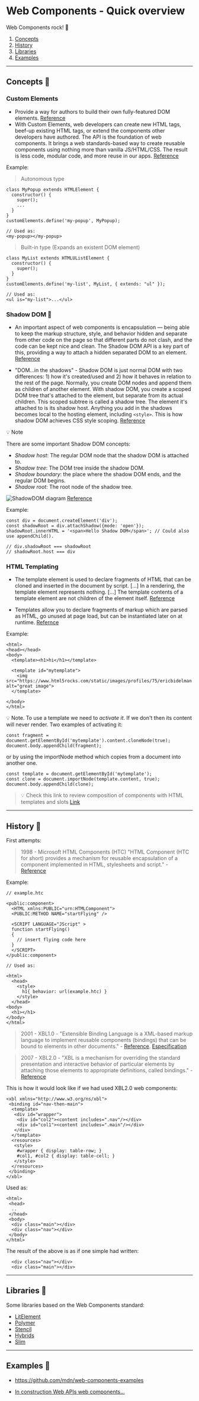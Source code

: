 # Web Components - Quick overview

Web Components rock! :rocket:

1. [ Concepts ](#concepts-cake)
2. [ History ](#history-doughnut)
2. [ Libraries ](#libraries-lollipop)
2. [ Examples ](#examples-cupcake)

______________

## Concepts :cake:

### Custom Elements

- Provide a way for authors to build their own fully-featured DOM elements. [Reference](https://html.spec.whatwg.org/multipage/custom-elements.html)
- With Custom Elements, web developers can create new HTML tags, beef-up existing HTML tags, or extend the components other developers have authored. The API is the foundation of web components. It brings a web standards-based way to create reusable components using nothing more than vanilla JS/HTML/CSS. The result is less code, modular code, and more reuse in our apps. [Reference](https://developers.google.com/web/fundamentals/web-components/customelements)

Example:

> Autonomous type
```
class MyPopup extends HTMLElement {
  constructor() {
    super();
    ...
  }
}
customElements.define('my-popup', MyPopup);

// Used as: 
<my-popup></my-popup>

```

> Built-in type (Expands an existent DOM element)

```
class MyList extends HTMLUListElement {
  constructor() {
    super();
  }
}
customElements.define('my-list', MyList, { extends: "ul" });

// Used as:
<ul is="my-list">...</ul>

```

### Shadow DOM :banana:

- An important aspect of web components is encapsulation — being able to keep the markup structure, style, and behavior hidden and separate from other code on the page so that different parts do not clash, and the code can be kept nice and clean. The Shadow DOM API is a key part of this, providing a way to attach a hidden separated DOM to an element. [Reference](https://developer.mozilla.org/en-US/docs/Web/Web_Components/Using_shadow_DOM)

- "DOM...in the shadows" - Shadow DOM is just normal DOM with two differences: 1) how it's created/used and 2) how it behaves in relation to the rest of the page. Normally, you create DOM nodes and append them as children of another element. With shadow DOM, you create a scoped DOM tree that's attached to the element, but separate from its actual children. This scoped subtree is called a shadow tree. The element it's attached to is its shadow host. Anything you add in the shadows becomes local to the hosting element, including `<style>`. This is how shadow DOM achieves CSS style scoping. [Reference](https://developers.google.com/web/fundamentals/web-components/shadowdom#what)

:bulb: Note

There are some important Shadow DOM concepts:

- _*Shadow host*_: The regular DOM node that the shadow DOM is attached to.
- _*Shadow tree*_: The DOM tree inside the shadow DOM.
- _*Shadow boundary*_: the place where the shadow DOM ends, and the regular DOM begins.
- _*Shadow root*_: The root node of the shadow tree.

![ShadowDOM diagram](/assets/shadow.png)
[Reference](https://developer.mozilla.org/en-US/docs/Web/Web_Components/Using_shadow_DOM)

Example:

```
const div = document.createElement('div');
const shadowRoot = div.attachShadow({mode: 'open'});
shadowRoot.innerHTML = '<span>Hello Shadow DOM</span>'; // Could also use appendChild().

// div.shadowRoot === shadowRoot
// shadowRoot.host === div
```


### HTML Templating

- The template element is used to declare fragments of HTML that can be cloned and inserted in the document by script. [...] In a rendering, the template element represents nothing. [...] The template contents of a template element are not children of the element itself. [Reference](https://html.spec.whatwg.org/multipage/scripting.html#the-template-element)

-  Templates allow you to declare fragments of markup which are parsed as HTML, go unused at page load, but can be instantiated later on at runtime. [Refernce](https://www.html5rocks.com/en/tutorials/webcomponents/template/)

Example:
```
<html>
<head></head>
<body>
  <template><h1>hi</h1></template>

  <template id="mytemplate">
    <img src="https://www.html5rocks.com/static/images/profiles/75/ericbidelman.75.png" alt="great image">
  </template>

</body>
</html>
```

:bulb: Note. To use a template we need to _activate it_. If we don't then its content will never render.
Two examples of activating it:

```
const fragment = document.getElementById('mytemplate').content.cloneNode(true);
document.body.appendChild(fragment);
```
or by using the importNode method which copies from a document into another one.

```
const template = document.getElementById('mytemplate');
const clone = document.importNode(template.content, true);
document.body.appendChild(clone);
```

> :bulb: Check this link to review composition of components with HTML templates and slots [Link](https://developers.google.com/web/fundamentals/web-components/shadowdom#composition_slot)



______________
## History :doughnut:

First attempts:

> 1998 - Microsoft HTML Components (HTC) "HTML Component (HTC for short) provides a mechanism for reusable encapsulation of a component implemented in HTML, stylesheets and script." - [Reference](https://www.w3.org/TR/NOTE-HTMLComponents)

Example:

```
// example.htc

<public:component>
  <HTML xmlns:PUBLIC="urn:HTMLComponent">
  <PUBLIC:METHOD NAME="startFlying" />

  <SCRIPT LANGUAGE="JScript" >
  function startFlying()
  {
    // insert flying code here
  }
  </SCRIPT>
</public:component>

// Used as:

<html>
  <head>
    <style>
      h1{ behavior: url(example.htc) }
    </style>
  </head>
<body>
  <h1></h1>
</body>
</html>
```

> 2001 - XBL1.0 - "Extensible Binding Language is a XML-based markup language to implement reusable components (bindings) that can be bound to elements in other documents." - [Reference](https://developer.mozilla.org/en-US/docs/Archive/Mozilla/XBL/XBL_1.0_Reference). [Especification](https://www.w3.org/TR/2001/NOTE-xbl-20010223/)

> 2007 - XBL2.0 - "XBL is a mechanism for overriding the standard presentation and interactive behavior of particular elements by attaching those elements to appropriate definitions, called bindings." - [Reference](https://www.w3.org/TR/xbl/)

This is how it would look like if we had used XBL2.0 web components:

```
<xbl xmlns="http://www.w3.org/ns/xbl">
 <binding id="nav-then-main">
  <template>
   <div id="wrapper">
    <div id="col2"><content includes=".nav"/></div>
    <div id="col1"><content includes=".main"/></div>
   </div>
  </template>
  <resources>
   <style>
    #wrapper { display: table-row; }
    #col1, #col2 { display: table-cell; }
   </style>
  </resources>
 </binding>
</xbl>
```

Used as:

```
<html>
 <head>
  ..
 </head>
 <body>
  <div class="main"></div>
  <div class="nav"></div>
 </body>
</html>
```

The result of the above is as if one simple had written:

```
  <div class="nav"></div>
  <div class="main"></div>
```

______________
## Libraries :lollipop:


Some libraries based on the Web Components standard:

- [LitElement](https://lit-element.polymer-project.org/)
- [Polymer](https://polymer-library.polymer-project.org/)
- [Stencil](https://stenciljs.com/)
- [Hybrids](https://hybrids.js.org/)
- [Slim](https://slimjs.com/#/getting-started)

______________
## Examples :cupcake:

- https://github.com/mdn/web-components-examples

- [In construction Web APIs web components...](https://github.com/calamarzone/web-apis)
